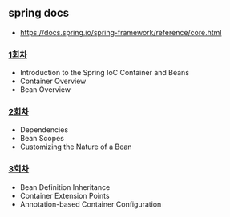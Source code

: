 ## spring docs
* https://docs.spring.io/spring-framework/reference/core.html

### [1회차](./spring_document_1th.md)
* Introduction to the Spring IoC Container and Beans
* Container Overview
* Bean Overview

### [2회차](./spring_document_2th.md)
* Dependencies
* Bean Scopes
* Customizing the Nature of a Bean

### [3회차](./spring_document_3th.md)
* Bean Definition Inheritance
* Container Extension Points
* Annotation-based Container Configuration
